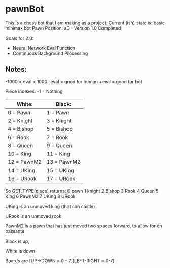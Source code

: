 # pawnBot
This is a chess bot that I am making as a project.
Current (ish) state is: basic minimax bot
Pawn Position: a3 - Version 1.0 Completed

Goals for 2.0:
- Neural Network Eval Function
- Continuous Background Processing

## Notes:

-1000 < eval < 1000
-eval = good for human 
+eval = good for bot

Piece indexes:
-1 = Nothing

| White:      |  Black: |
| --- | --- |
| 0 = Pawn    |  1 = Pawn
| 2 = Knight  |  3 = Knight |
| 4 = Bishop  |  5 = Bishop |
| 6 = Rook    |  7 = Rook |
| 8 = Queen   |  9 = Queen |
| 10 = King   |  11 = King |
| 12 = PawnM2 |  13 = PawnM2 |
| 14 = UKing  |  15 = UKing |
| 16 = URook  |  17 = URook

So GET_TYPE(piece) returns:
0 pawn
1 knight
2 Bishop
3 Rook
4 Queen
5 King
6 PawnM2
7 UKing
8 URook


UKing is an unmoved king (that can castle)


URook is an unmoved rook


PawnM2 is a pawn that has just moved two spaces forward, to allow for en passante

Black is up,


White is down


Boards are [UP->DOWN = 0 - 7][LEFT-RIGHT = 0-7]

